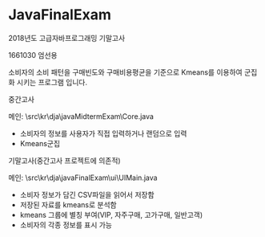 # JavaFinalExam

2018년도 고급자바프로그래밍 기말고사

1661030 엄선용

소비자의 소비 패턴을 구매빈도와 구매비용평균을 기준으로 Kmeans를 이용하여 군집화 시키는 프로그램 입니다.

중간고사

메인: \src\kr\dja\javaMidtermExam\Core.java

 - 소비자의 정보를 사용자가 직접 입력하거나 랜덤으로 입력
 - Kmeans군집 

기말고사(중간고사 프로젝트에 의존적)

메인: \src\kr\dja\javaFinalExam\ui\UIMain.java

 - 소비자 정보가 담긴 CSV파일을 읽어서 저장함
 - 저장된 자료를 kmeans로 분석함
 - kmeans 그룹에 별칭 부여(VIP, 자주구매, 고가구매, 일반고객)
 - 소비자의 각종 정보를 표시 가능
